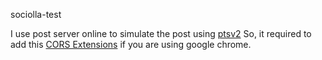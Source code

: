 sociolla-test

I use post server online to simulate the post using [ptsv2](http://ptsv2.com/t/socitest/)
So, it required to add this [CORS Extensions](https://chrome.google.com/webstore/detail/allow-control-allow-origi/nlfbmbojpeacfghkpbjhddihlkkiljbi/related?hl=en) if you are using google chrome.
